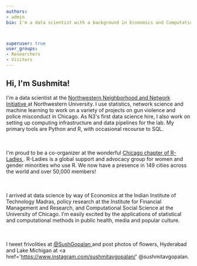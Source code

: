 ```yaml
---
authors:
- admin
bio: I'm a data scientist with a background in Economics and Computational Social Science. I like machine learning, network analysis, informative visualizations, flowers and books! 



superuser: true
user_groups:
- Researchers
- Visitors
---
```


## **Hi, I'm Sushmita!**

<p align="justify">

I'm a data scientist at the <a href="https://sites.northwestern.edu/n3lab/about/"> Northwestern Neighborhood and Network Initiative </a> at Northwestern University. I use statistics, network science and machine learning to work on a variety of projects on gun violence and police misconduct in Chicago. As N3's first data science hire, I also work on setting up computing infrastructure and data pipelines for the lab. My primary tools are Python and R, with occasional recourse to SQL.

<br /><br />
I'm proud to be a co-organizer at the wonderful <a href = "https://rladieschicago.org/"> Chicago chapter of R-Ladies </a>. R-Ladies is a global support and advocacy group for women and gender minorities who use R. We now have a presence in 149 cities across the world and over 50,000 members!

<br /><br />
I arrived at data science by way of Economics at the Indian Institute of Technology Madras, policy research at the Institute for Financial Management and Research, and Computational Social Science at the University of Chicago. I'm easily excited by the applications of statistical and computational methods in public health, media and popular culture. 

<br /><br />
I tweet frivolities at <a href='https://twitter.com/SushGopalan'> @SushGopalan </a> and post photos of flowers, Hyderabad and Lake Michigan at <a href='https://www.instagram.com/sushmitavgopalan/' </a> @sushmitavgopalan. 
</p>